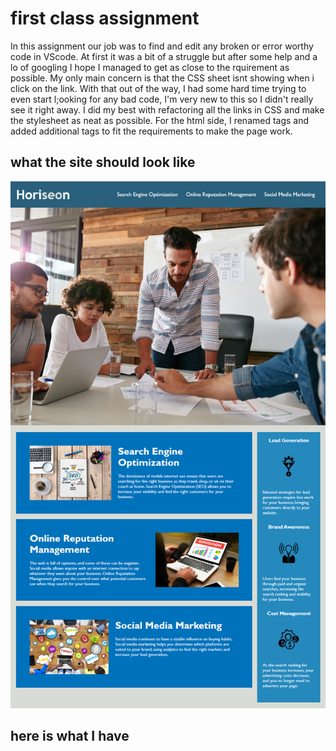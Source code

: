 # first class assignment

In this assignment our job was to find and edit any broken or error worthy code in VScode. At first it was a bit of a struggle but after some help and a lo of googling I 
hope I managed to get as close to the rquirement as possible. My only main concern is that the CSS sheet isnt showing when i click on the link. With that out of the way, I had 
some hard time trying to even start l;ooking for any bad code, I'm very new to this so I didn't really see it right away.
I did my best with refactoring all the links in CSS and make the stylesheet as neat as possible.
For the html side, I renamed tags and added additional tags to fit the requirements to make the page work.

## what the site should look like 

![](assets/pictures/01-html-css-git-homework-demo.png)

## here is what I have 

